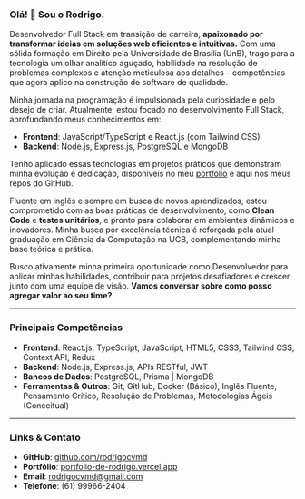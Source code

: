 ### Olá\! 👋 Sou o Rodrigo.

Desenvolvedor Full Stack em transição de carreira, **apaixonado por transformar ideias em soluções web eficientes e intuitivas.** Com uma sólida formação em Direito pela Universidade de Brasília (UnB), trago para a tecnologia um olhar analítico aguçado, habilidade na resolução de problemas complexos e atenção meticulosa aos detalhes – competências que agora aplico na construção de software de qualidade.

Minha jornada na programação é impulsionada pela curiosidade e pelo desejo de criar. Atualmente, estou focado no desenvolvimento Full Stack, aprofundando meus conhecimentos em:

  * **Frontend**: JavaScript/TypeScript e React.js (com Tailwind CSS)
  * **Backend**: Node.js, Express.js, PostgreSQL e MongoDB

Tenho aplicado essas tecnologias em projetos práticos que demonstram minha evolução e dedicação, disponíveis no meu [portfólio](#) e aqui nos meus repos do GitHub.

Fluente em inglês e sempre em busca de novos aprendizados, estou comprometido com as boas práticas de desenvolvimento, como **Clean Code** e **testes unitários**, e pronto para colaborar em ambientes dinâmicos e inovadores. Minha busca por excelência técnica é reforçada pela atual graduação em Ciência da Computação na UCB, complementando minha base teórica e prática.

Busco ativamente minha primeira oportunidade como Desenvolvedor para aplicar minhas habilidades, contribuir para projetos desafiadores e crescer junto com uma equipe de visão. **Vamos conversar sobre como posso agregar valor ao seu time?**

-----

### Principais Competências

  * **Frontend**: React.js, TypeScript, JavaScript, HTML5, CSS3, Tailwind CSS, Context API, Redux
  * **Backend**: Node.js, Express.js, APIs RESTful, JWT
  * **Bancos de Dados**: PostgreSQL, Prisma | MongoDB
  * **Ferramentas & Outros**: Git, GitHub, Docker (Básico), Inglês Fluente, Pensamento Crítico, Resolução de Problemas, Metodologias Ágeis (Conceitual)

-----

### Links & Contato

  * **GitHub**: [github.com/rodrigocvmd](https://www.google.com/search?q=https://github.com/rodrigocvmd)
  * **Portfólio**: [portfolio-de-rodrigo.vercel.app](https://www.google.com/search?q=https://portfolio-de-rodrigo.vercel.app/)
  * **Email**: rodrigocvmd@gmail.com
  * **Telefone**: (61) 99966-2404
